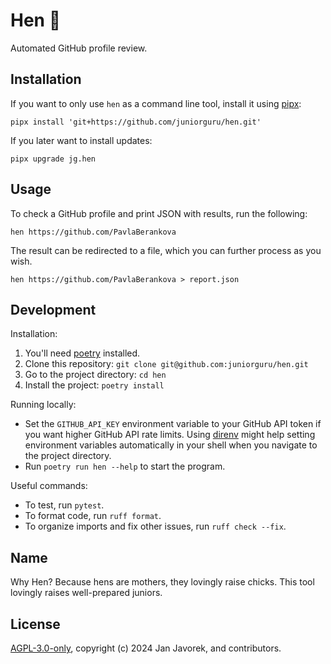 # Hen 🐔
Automated GitHub profile review.

## Installation

If you want to only use `hen` as a command line tool, install it using [pipx](https://pipx.pypa.io/):

```
pipx install 'git+https://github.com/juniorguru/hen.git'
```

If you later want to install updates:

```
pipx upgrade jg.hen
```

## Usage

To check a GitHub profile and print JSON with results, run the following:

```
hen https://github.com/PavlaBerankova
```

The result can be redirected to a file, which you can further process as you wish.

```
hen https://github.com/PavlaBerankova > report.json
```

## Development

Installation:

1.  You'll need [poetry](https://python-poetry.org/) installed.
2.  Clone this repository: `git clone git@github.com:juniorguru/hen.git`
3.  Go to the project directory: `cd hen`
4.  Install the project: `poetry install`

Running locally:

-   Set the `GITHUB_API_KEY` environment variable to your GitHub API token if you want higher GitHub API rate limits.
    Using [direnv](https://direnv.net/) might help setting environment variables automatically in your shell when you navigate to the project directory.
-   Run `poetry run hen --help` to start the program.

Useful commands:

-   To test, run `pytest`.
-   To format code, run `ruff format`.
-   To organize imports and fix other issues, run `ruff check --fix`.

## Name
Why Hen?
Because hens are mothers, they lovingly raise chicks.
This tool lovingly raises well-prepared juniors.

## License
[AGPL-3.0-only](LICENSE), copyright (c) 2024 Jan Javorek, and contributors.
